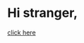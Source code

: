 <html>
<title> <3</title>
<body>
  <h1> Hi stranger, </h1>
</body>
<a href="#" onclick="alert('Does he ?');">click here </a>  
</html>
